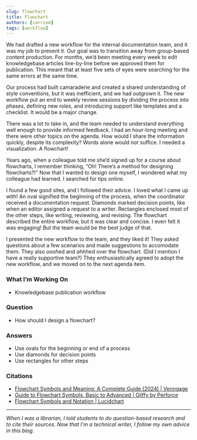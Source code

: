 ```yaml
---
slug: flowchart
title: Flowchart
authors: [carriem]
tags: [workflow]
---
```


We had drafted a new workflow for the internal documentation team, and it was my job to present it. Our goal was to transition away from group-based content production. For months, we’d been meeting every week to edit knowledgebase articles line-by-line before we approved them for publication. This meant that at least five sets of eyes were searching for the same errors at the same time.

Our process had built camaraderie and created a shared understanding of style conventions, but it was inefficient, and we had outgrown it. The new workflow put an end to weekly review sessions by dividing the process into phases, defining new roles, and introducing support like templates and a checklist. It would be a major change.

There was a lot to take in, and the team needed to understand everything well enough to provide informed feedback. I had an hour-long meeting and there were other topics on the agenda. How would I share the information quickly, despite its complexity? Words alone would not suffice. I needed a visualization. A flowchart!

Years ago, when a colleague told me she’d signed up for a course about flowcharts, I remember thinking, “Oh! There’s a method for designing flowcharts?!” Now that I wanted to design one myself, I wondered what my colleague had learned. I searched for tips online.

I found a few good sites, and I followed their advice. I loved what I came up with! An oval signified the beginning of the process, when the coordinator received a documentation request. Diamonds marked decision points, like when an editor assigned a request to a writer. Rectangles enclosed most of the other steps, like writing, reviewing, and revising. The flowchart described the entire workflow, but it was clear and concise. I even felt it was  engaging! But the team would be the best judge of that.

I presented the new workflow to the team, and they liked it! They asked questions about a few scenarios and made suggestions to accomodate them. They also *oooh*ed and *ahhh*ed over the flowchart. (Did I mention I have a really supportive team?) They enthusiastically agreed to adopt the new workflow, and we moved on to the next agenda item.

### What I’m Working On

* Knowledgebase publication workflow

### Question

* How should I design a flowchart?

### Answers

* Use ovals for the beginning or end of a process
* Use diamonds for decision points
* Use rectangles for other steps

### Citations

* [Flowchart Symbols and Meaning: A Complete Guide (2024) | Venngage](https://venngage.com/blog/flowchart-symbols/)
* [Guide to Flowchart Symbols, Basic to Advanced | Gliffy by Perforce](https://www.gliffy.com/blog/guide-to-flowchart-symbols)
* [Flowchart Symbols and Notation | Lucidchart](https://www.lucidchart.com/pages/flowchart-symbols-meaning-explained)

___

*When I was a librarian, I told students to do question-based research and to cite their sources. Now that I'm a technical writer, I follow my own advice in this blog.*
